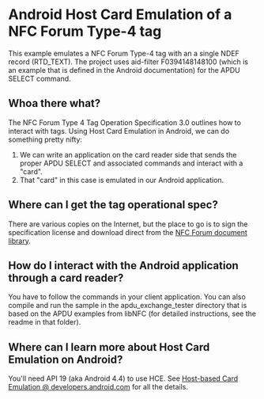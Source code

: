 # Android Host Card Emulation of a NFC Forum Type-4 tag

This example emulates a NFC Forum Type-4 tag with an a single NDEF record (RTD_TEXT). The project uses aid-filter F0394148148100 (which is an example that is defined in the Android documentation) for the APDU SELECT command.

## Whoa there what?

The NFC Forum Type 4 Tag Operation Specification 3.0 outlines how to interact with tags. Using Host Card Emulation in Android, we can do something pretty nifty:

1. We can write an application on the card reader side that sends the proper APDU SELECT and associated commands and interact with a "card".
2. That "card" in this case is emulated in our Android application.

## Where can I get the tag operational spec?

There are various copies on the Internet, but the place to go is to sign the specification license and download direct from the [NFC Forum document library](http://members.nfc-forum.org/specs/spec_license/document_form/).

## How do I interact with the Android application through a card reader?

You have to follow the commands in your client application. You can also compile and run the sample in the apdu_exchange_tester directory that is based on the APDU examples from libNFC (for detailed instructions, see the readme in that folder).

## Where can I learn more about Host Card Emulation on Android?

You'll need API 19 (aka Android 4.4) to use HCE. See [Host-based Card Emulation @ developers.android.com](https://developer.android.com/guide/topics/connectivity/nfc/hce.html) for all the details.